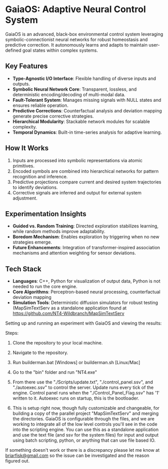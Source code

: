 # GaiaOS: Adaptive Neural Control System

GaiaOS is an advanced, black-box environmental control system leveraging symbolic-connectionist neural networks for robust homeostasis and predictive correction. It autonomously learns and adapts to maintain user-defined goal states within complex systems.

## Key Features
- **Type-Agnostic I/O Interface**: Flexible handling of diverse inputs and outputs.
- **Symbolic Neural Network Core**: Transparent, lossless, and deterministic encoding/decoding of multi-modal data.
- **Fault-Tolerant System**: Manages missing signals with NULL states and ensures reliable operation.
- **Predictive Corrections**: Counterfactual analysis and deviation mapping generate precise corrective strategies.
- **Hierarchical Modularity**: Stackable network modules for scalable complexity.
- **Temporal Dynamics**: Built-in time-series analysis for adaptive learning.

## How It Works
1. Inputs are processed into symbolic representations via atomic primitives.
2. Encoded symbols are combined into hierarchical networks for pattern recognition and inference.
3. Predictive projections compare current and desired system trajectories to identify deviations.
4. Corrective signals are inferred and output for external system adjustment.

## Experimentation Insights
- **Guided vs. Random Training**: Directed exploration stabilizes learning, while random methods improve adaptability.
- **Boredom Mechanism**: Enables exploration by triggering when no new strategies emerge.
- **Future Enhancements**: Integration of transformer-inspired association mechanisms and attention weighting for sensor deviations.

## Tech Stack
- **Languages**: C++, Python for visualization of output data, Python is not needed to run the core engine.
- **Core Algorithms**: Perceptron-based neural processing, counterfactual deviation mapping
- **Simulation Tools**: Deterministic diffusion simulators for robust testing (MapSimTextServ as a standalone application found at https://github.com/NT4-Wildbranch/MapSimTextServ


Setting up and running an experiment with GaiaOS and viewing the results:

Steps:

1. Clone the repository to your local machine.

2. Navigate to the repository.

3. Run builderman.bat [Windows] or builderman.sh [Linux/Mac]

4. Go to the "bin" folder and run "NT4.exe"

5. From there use the "./Scripts/update.txt", "./control_panel.ssv", and "./autoexec.ssv" to control the server. Update runs every tick of the engine. Control panel runs when the "./Control_Panel_Flag.ssv" has '1' written to it. Autoexec runs on startup, this is the bootloader.

6. This is setup right now, though fully customizable and changeable, for building a copy of the parallel project "MapSimTextServ" and merging the directories. GaiaOS is configurable through the files, and we are working to integrate all of the low level controls you'll see in the code into the scripting engine. You can use this as a standalone application and use the text file (and ssv for the system files) for input and output using batch scripting, python, or anything that can use file based IO.

If something doesn't work or there is a discrepancy please let me know at briarfisk@gmail.com so the issue can be investigated and the reason figured out. 